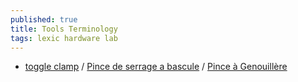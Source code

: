 ```yaml
---
published: true
title: Tools Terminology
tags: lexic hardware lab
---
```

- [toggle clamp](https://www.thingiverse.com/thing:291817) / [Pince de serrage a bascule](https://www.amazon.fr/BOKIE-Antid%C3%A9Rapant-Capacit%C3%A9-Maintien-Horizontal/dp/B096XTYBQY/ref=sr_1_5?__mk_fr_FR=%C3%85M%C3%85%C5%BD%C3%95%C3%91&keywords=toggle+clamp&qid=1638540503&sr=8-5) / [Pince à Genouillère](https://www.amazon.fr/Genouill%C3%A8re-Capacit%C3%A9-Maintien-Desserrage-Antid%C3%A9rapant/dp/B08K8T8PM9/ref=pd_day0_4/259-0332698-3134074?pd_rd_w=Sm3Wi&pf_rd_p=5a3d874f-f0eb-4ad9-ac25-35518704bcec&pf_rd_r=MQ7M8YRK0F3EVVSDESBQ&pd_rd_r=879faa65-1816-441e-9316-89f6a1b5b3db&pd_rd_wg=2245t&pd_rd_i=B08K8T8PM9&psc=1)